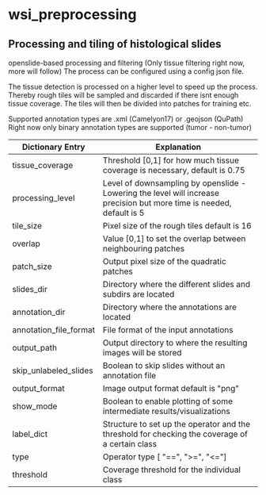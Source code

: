 # wsi_preprocessing

## Processing and tiling of histological slides

openslide-based processing and filtering (Only tissue filtering right now, more will follow) 
The process can be configured using a config json file.

The tissue detection is processed on a higher level to speed up the process. Thereby rough tiles will be sampled and discarded if there isnt enough tissue coverage. The tiles will then be divided into patches for training etc.

Supported annotation types are .xml (Camelyon17) or .geojson (QuPath)
Right now only binary annotation types are supported (tumor - non-tumor)

| Dictionary Entry | Explanation |
| ----------- | ----------- |
| tissue_coverage | Threshold [0,1] for how much tissue coverage is necessary, default is 0.75|
| processing_level | Level of downsampling by openslide - Lowering the level will increase precision but more time is needed, default is 5| 
| tile_size |Pixel size of the rough tiles default is 16|
| overlap | Value [0,1] to set the overlap between neighbouring patches | 
| patch_size | Output pixel size of the quadratic patches |
| slides_dir | Directory where the different slides and subdirs are located  | 
| annotation_dir | Directory where the annotations are located |
| annotation_file_format | File format of the input annotations | 
| output_path | Output directory to where the resulting images will be stored |
| skip_unlabeled_slides | Boolean to skip slides without an annotation file | 
| output_format | Image output format default is "png" |
| show_mode | Boolean to enable plotting of some intermediate results/visualizations | 
| label_dict |  Structure to set up the operator and the threshold for checking the coverage of a certain class|
| type | Operator type [ "==", ">=", "<="]| 
| threshold | Coverage threshold for the individual class |
